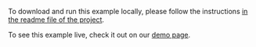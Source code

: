 To download and run this example locally, please follow the instructions [in the readme file of the project](https://github.com/acidb/mobiscroll-demos-vue-ts?tab=readme-ov-file#mobiscroll-vue-typescript-demos).

To see this example live, check it out on our [demo page](https://demo.mobiscroll.com/vue/scheduler/load-inline-data#).